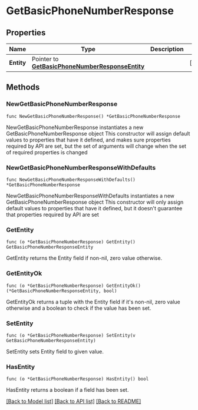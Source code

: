 # GetBasicPhoneNumberResponse

## Properties

Name | Type | Description | Notes
------------ | ------------- | ------------- | -------------
**Entity** | Pointer to [**GetBasicPhoneNumberResponseEntity**](GetBasicPhoneNumberResponseEntity.md) |  | [optional] 

## Methods

### NewGetBasicPhoneNumberResponse

`func NewGetBasicPhoneNumberResponse() *GetBasicPhoneNumberResponse`

NewGetBasicPhoneNumberResponse instantiates a new GetBasicPhoneNumberResponse object
This constructor will assign default values to properties that have it defined,
and makes sure properties required by API are set, but the set of arguments
will change when the set of required properties is changed

### NewGetBasicPhoneNumberResponseWithDefaults

`func NewGetBasicPhoneNumberResponseWithDefaults() *GetBasicPhoneNumberResponse`

NewGetBasicPhoneNumberResponseWithDefaults instantiates a new GetBasicPhoneNumberResponse object
This constructor will only assign default values to properties that have it defined,
but it doesn't guarantee that properties required by API are set

### GetEntity

`func (o *GetBasicPhoneNumberResponse) GetEntity() GetBasicPhoneNumberResponseEntity`

GetEntity returns the Entity field if non-nil, zero value otherwise.

### GetEntityOk

`func (o *GetBasicPhoneNumberResponse) GetEntityOk() (*GetBasicPhoneNumberResponseEntity, bool)`

GetEntityOk returns a tuple with the Entity field if it's non-nil, zero value otherwise
and a boolean to check if the value has been set.

### SetEntity

`func (o *GetBasicPhoneNumberResponse) SetEntity(v GetBasicPhoneNumberResponseEntity)`

SetEntity sets Entity field to given value.

### HasEntity

`func (o *GetBasicPhoneNumberResponse) HasEntity() bool`

HasEntity returns a boolean if a field has been set.


[[Back to Model list]](../README.md#documentation-for-models) [[Back to API list]](../README.md#documentation-for-api-endpoints) [[Back to README]](../README.md)


